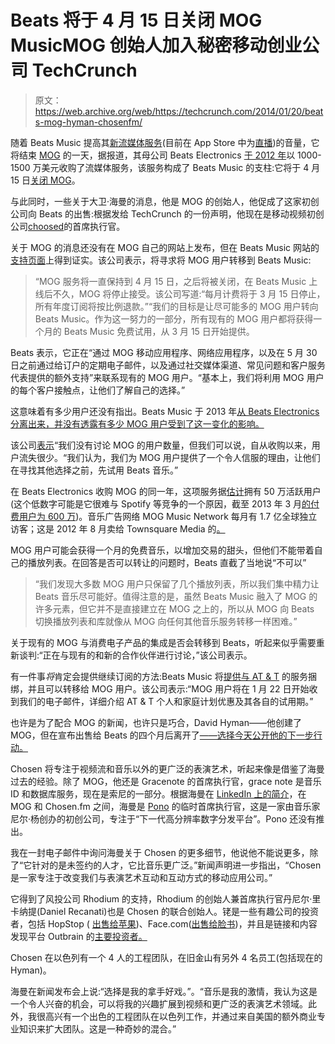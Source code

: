 # Beats 将于 4 月 15 日关闭 MOG MusicMOG 创始人加入秘密移动创业公司 TechCrunch

> 原文：<https://web.archive.org/web/https://techcrunch.com/2014/01/20/beats-mog-hyman-chosenfm/>

随着 Beats Music 提高其[新流媒体服务](https://web.archive.org/web/20221208210801/https://beta.techcrunch.com/2013/12/04/beats-music-streaming-service-launches-january-2014/)(目前在 App Store 中为[直播](https://web.archive.org/web/20221208210801/https://itunes.apple.com/us/app/beats-music/id781817640?mt=8))的音量，它将结束 [MOG](https://web.archive.org/web/20221208210801/https://mog.com/) 的一天，据报道，其母公司 Beats Electronics [于 2012 年](https://web.archive.org/web/20221208210801/https://beta.techcrunch.com/2012/07/01/beats-acquisition-of-mog-confirmed-the-aim-is-a-truly-end-to-end-experience/)以 1000-1500 万美元收购了流媒体服务，该服务构成了 Beats Music 的支柱:它将于 4 月 15 日[关闭 MOG](https://web.archive.org/web/20221208210801/http://support.beatsmusic.com/hc/en-us/articles/200790370-What-happens-to-MOG-service-and-subscribers-)。

与此同时，一些关于大卫·海曼的消息，他是 MOG 的创始人，他促成了这家初创公司向 Beats 的出售:根据发给 TechCrunch 的一份声明，他现在是移动视频初创公司[choosed](https://web.archive.org/web/20221208210801/http://chosen.fm/)的首席执行官。

关于 MOG 的消息还没有在 MOG 自己的网站上发布，但在 Beats Music 网站的[支持页面](https://web.archive.org/web/20221208210801/http://support.beatsmusic.com/hc/en-us/sections/200087449-MOG-Q-A)上得到证实。该公司表示，将寻求将 MOG 用户转移到 Beats Music:

> “MOG 服务将一直保持到 4 月 15 日，之后将被关闭，在 Beats Music 上线后不久，MOG 将停止接受。该公司写道:“每月计费将于 3 月 15 日停止，所有年度订阅将按比例退款。”“我们的目标是让尽可能多的 MOG 用户转向 Beats Music。作为这一努力的一部分，所有现有的 MOG 用户都将获得一个月的 Beats Music 免费试用，从 3 月 15 日开始提供。

Beats 表示，它正在“通过 MOG 移动应用程序、网络应用程序，以及在 5 月 30 日之前通过给订户的定期电子邮件，以及通过社交媒体渠道、常见问题和客户服务代表提供的额外支持”来联系现有的 MOG 用户。“基本上，我们将利用 MOG 用户的每个客户接触点，让他们了解自己的选择。”

这意味着有多少用户还没有指出。Beats Music 于 2013 年[从 Beats Electronics 分离出来，并没有透露有多少 MOG 用户受到了这一变化的影响。](https://web.archive.org/web/20221208210801/https://beta.techcrunch.com/2013/03/05/daisy-funding-spin-out-beats/)

该公司[表示](https://web.archive.org/web/20221208210801/http://support.beatsmusic.com/hc/en-us/articles/200790420-How-many-MOG-subscribers-are-there-)“我们没有讨论 MOG 的用户数量，但我们可以说，自从收购以来，用户流失很少。“我们认为，我们为 MOG 用户提供了一个令人信服的理由，让他们在寻找其他选择之前，先试用 Beats 音乐。”

在 Beats Electronics 收购 MOG 的同一年，这项服务据[估计](https://web.archive.org/web/20221208210801/http://gigaom.com/2012/07/03/why-mog-sold-for-only-14m/)拥有 50 万活跃用户(这个低数字可能是它很难与 Spotify 等竞争的一个原因，截至 2013 年 3 月[的付费用户为 600 万](https://web.archive.org/web/20221208210801/http://news.cnet.com/8301-14013_3-57573394/spotify-growing-like-mad-yet-so-far-to-go/))。音乐广告网络 MOG Music Network 每月有 1.7 亿全球独立访客；这是 2012 年 8 月卖给 Townsquare Media 的[。](https://web.archive.org/web/20221208210801/https://beta.techcrunch.com/2012/08/24/mogs-music-focused-ad-network-sold-to-townsquare-media/)

MOG 用户可能会获得一个月的免费音乐，以增加交易的甜头，但他们不能带着自己的播放列表。在回答是否可以转让的问题时，Beats 直截了当地说“不可以”

> “我们发现大多数 MOG 用户只保留了几个播放列表，所以我们集中精力让 Beats 音乐尽可能好。值得注意的是，虽然 Beats Music 融入了 MOG 的许多元素，但它并不是直接建立在 MOG 之上的，所以从 MOG 向 Beats 切换播放列表和库就像从 MOG 向任何其他音乐服务转移一样困难。”

关于现有的 MOG 与消费电子产品的集成是否会转移到 Beats，听起来似乎需要重新谈判:“正在与现有的和新的合作伙伴进行讨论，”该公司表示。

有一件事*将*肯定会提供继续订阅的方法:Beats Music 将[提供与 AT & T](https://web.archive.org/web/20221208210801/http://support.beatsmusic.com/hc/en-us/articles/200631995-What-plans-are-offered-through-AT-T-) 的服务捆绑，并且可以转移给 MOG 用户。该公司表示:“MOG 用户将在 1 月 22 日开始收到我们的电子邮件，详细介绍 AT & T 个人和家庭计划优惠及其各自的试用期。”

也许是为了配合 MOG 的新闻，也许只是巧合，David Hyman——他创建了 MOG，但在宣布出售给 Beats 的四个月后离开了[——选择今天公开他的下一步行动。](https://web.archive.org/web/20221208210801/http://news.cnet.com/8301-1023_3-57552762-93/mog-founder-david-hyman-stepping-down-as-ceo/)

Chosen 将专注于视频流和音乐以外的更广泛的表演艺术，听起来像是借鉴了海曼过去的经验。除了 MOG，他还是 Gracenote 的首席执行官，grace note 是音乐 ID 和数据库服务，现在是索尼的一部分。根据海曼在 [LinkedIn 上的简介](https://web.archive.org/web/20221208210801/http://www.linkedin.com/in/hymco)，在 MOG 和 Chosen.fm 之间，海曼是 [Pono](https://web.archive.org/web/20221208210801/http://www.mypono.com/) 的临时首席执行官，这是一家由音乐家尼尔·杨创办的初创公司，专注于“下一代高分辨率数字分发平台”。Pono 还没有推出。

我在一封电子邮件中询问海曼关于 Chosen 的更多细节，他说他不能说更多，除了“它针对的是未签约的人才，它比音乐更广泛。”新闻声明进一步指出，“Chosen 是一家专注于改变我们与表演艺术互动和互动方式的移动应用公司。”

它得到了风投公司 Rhodium 的支持，Rhodium 的创始人兼首席执行官丹尼尔·里卡纳提(Daniel Recanati)也是 Chosen 的联合创始人。铑是一些有趣公司的投资者，包括 HopStop ( [出售给苹果](https://web.archive.org/web/20221208210801/https://beta.techcrunch.com/2013/07/19/apple-reportedly-acquires-hopstop/?utm_source=dlvr.it&utm_medium=twitter&utm_campaign=Feed%3A+Techcrunch+%28TechCrunch%29))、Face.com([出售给脸书](https://web.archive.org/web/20221208210801/https://beta.techcrunch.com/2012/06/18/facebook-scoops-up-face-com-for-100m-to-bolster-its-facial-recognition-tech/))，并且是链接和内容发现平台 Outbrain 的[主要投资者。](https://web.archive.org/web/20221208210801/http://crunchbase.com/company/outbrain)

Chosen 在以色列有一个 4 人的工程团队，在旧金山有另外 4 名员工(包括现在的 Hyman)。

海曼在新闻发布会上说:“选择是我的拿手好戏。”。“音乐是我的激情，我认为这是一个令人兴奋的机会，可以将我的兴趣扩展到视频和更广泛的表演艺术领域。此外，我很高兴有一个出色的工程团队在以色列工作，并通过来自美国的额外商业专业知识来扩大团队。这是一种奇妙的混合。”
